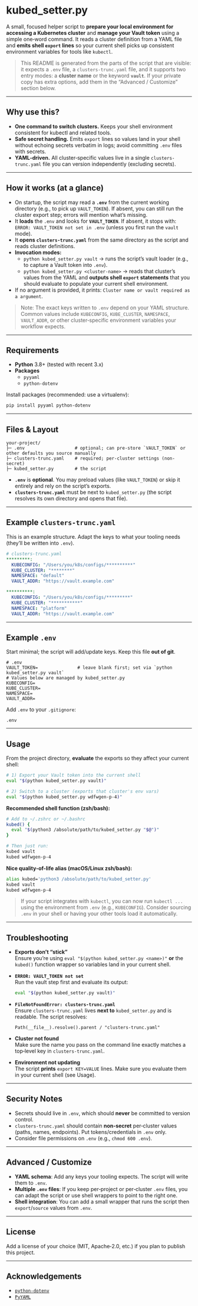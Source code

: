 # kubed_setter.py

A small, focused helper script to **prepare your local environment for accessing a Kubernetes cluster** and **manage your Vault token** using a simple one‑word command. It reads a cluster definition from a YAML file and **emits shell `export` lines** so your current shell picks up consistent environment variables for tools like `kubectl`.

> This README is generated from the parts of the script that are visible: it expects a `.env` file, a `clusters-trunc.yaml` file, and it supports two entry modes: a **cluster name** or the keyword **`vault`**. If your private copy has extra options, add them in the “Advanced / Customize” section below.

---

## Why use this?
- **One command to switch clusters.** Keeps your shell environment consistent for kubectl and related tools.
- **Safe secret handling.** Emits `export` lines so values land in your shell without echoing secrets verbatim in logs; avoid committing `.env` files with secrets.
- **YAML‑driven.** All cluster‑specific values live in a single `clusters-trunc.yaml` file you can version independently (excluding secrets).

---

## How it works (at a glance)
- On startup, the script may read a **`.env`** from the current working directory (e.g., to pick up `VAULT_TOKEN`). If absent, you can still run the cluster export step; errors will mention what’s missing.
- It **loads** the `.env` and looks for **`VAULT_TOKEN`**. If absent, it stops with: `ERROR: VAULT_TOKEN not set in .env` (unless you first run the `vault` mode).
- It **opens `clusters-trunc.yaml`** from the same directory as the script and reads cluster definitions.
- **Invocation modes:**
  - `python kubed_setter.py vault` → runs the script’s vault loader (e.g., to capture a Vault token into `.env`).
  - `python kubed_setter.py <cluster-name>` → reads that cluster’s values from the YAML and **outputs shell `export` statements** that you should evaluate to populate your current shell environment.
- If no argument is provided, it prints: `Cluster name or vault required as a argument`.

> Note: The exact keys written to `.env` depend on your YAML structure. Common values include `KUBECONFIG`, `KUBE_CLUSTER`, `NAMESPACE`, `VAULT_ADDR`, or other cluster‑specific environment variables your workflow expects.

---

## Requirements

- **Python** 3.8+ (tested with recent 3.x)
- **Packages**
  - `pyyaml`
  - `python-dotenv`

Install packages (recommended: use a virtualenv):
```bash
pip install pyyaml python-dotenv
```

---

## Files & Layout

```
your-project/
├─ .env                   # optional; can pre-store `VAULT_TOKEN` or other defaults you source manually
├─ clusters-trunc.yaml    # required; per-cluster settings (non-secret)
├─ kubed_setter.py        # the script
```

- **`.env`** is **optional**. You may preload values (like `VAULT_TOKEN`) or skip it entirely and rely on the script’s exports.
- **`clusters-trunc.yaml`** must be next to `kubed_setter.py` (the script resolves its own directory and opens that file).

---

## Example `clusters-trunc.yaml`

This is an example structure. Adapt the keys to what your tooling needs (they’ll be written into `.env`).

```yaml
# clusters-trunc.yaml
*********:
  KUBECONFIG: "/Users/you/k8s/configs/**********"
  KUBE_CLUSTER: "********"
  NAMESPACE: "default"
  VAULT_ADDR: "https://vault.example.com"

**********:
  KUBECONFIG: "/Users/you/k8s/configs/*********"
  KUBE_CLUSTER: "***********"
  NAMESPACE: "platform"
  VAULT_ADDR: "https://vault.example.com"
```

---

## Example `.env`

Start minimal; the script will add/update keys. Keep this file **out of git**.

```dotenv
# .env
VAULT_TOKEN=               # leave blank first; set via `python kubed_setter.py vault`
# Values below are managed by kubed_setter.py
KUBECONFIG=
KUBE_CLUSTER=
NAMESPACE=
VAULT_ADDR=
```

Add `.env` to your `.gitignore`:
```gitignore
.env
```

---

## Usage

From the project directory, **evaluate** the exports so they affect your current shell:

```bash
# 1) Export your Vault token into the current shell
eval "$(python kubed_setter.py vault)"

# 2) Switch to a cluster (exports that cluster's env vars)
eval "$(python kubed_setter.py wdfwgen-p-4)"
```

**Recommended shell function (zsh/bash):**

```bash
# Add to ~/.zshrc or ~/.bashrc
kubed() {
  eval "$(python3 /absolute/path/to/kubed_setter.py "$@")"
}

# Then just run:
kubed vault
kubed wdfwgen-p-4
```


**Nice quality-of-life alias (macOS/Linux zsh/bash):**
```bash
alias kubed='python3 /absolute/path/to/kubed_setter.py'
kubed vault
kubed wdfwgen-p-4
```

> If your script integrates with `kubectl`, you can now run `kubectl ...` using the environment from `.env` (e.g., `KUBECONFIG`). Consider sourcing `.env` in your shell or having your other tools load it automatically.

---

## Troubleshooting

- **Exports don’t “stick”**  
  Ensure you’re using `eval "$(python kubed_setter.py <name>)"` **or** the `kubed()` function wrapper so variables land in your current shell.

- **`ERROR: VAULT_TOKEN not set`**  
  Run the vault step first and evaluate its output:
  ```bash
  eval "$(python kubed_setter.py vault)"
  ```

- **`FileNotFoundError: clusters-trunc.yaml`**  
  Ensure `clusters-trunc.yaml` lives **next to** `kubed_setter.py` and is readable. The script resolves:
  ```text
  Path(__file__).resolve().parent / "clusters-trunc.yaml"
  ```

- **Cluster not found**  
  Make sure the name you pass on the command line exactly matches a top‑level key in `clusters-trunc.yaml`.

- **Environment not updating**  
  The script **prints** `export KEY=VALUE` lines. Make sure you evaluate them in your current shell (see Usage).

---

## Security Notes

- Secrets should live in `.env`, which should **never** be committed to version control.
- `clusters-trunc.yaml` should contain **non‑secret** per‑cluster values (paths, names, endpoints). Put tokens/credentials in `.env` only.
- Consider file permissions on `.env` (e.g., `chmod 600 .env`).

---

## Advanced / Customize

- **YAML schema**: Add any keys your tooling expects. The script will write them to `.env`.
- **Multiple `.env` files**: If you keep per‑project or per‑cluster `.env` files, you can adapt the script or use shell wrappers to point to the right one.
- **Shell integration**: You can add a small wrapper that runs the script then `export`/`source` values from `.env`.

---

## License

Add a license of your choice (MIT, Apache‑2.0, etc.) if you plan to publish this project.

---

## Acknowledgements

- [`python-dotenv`](https://github.com/theskumar/python-dotenv)
- [`PyYAML`](https://pyyaml.org/)

